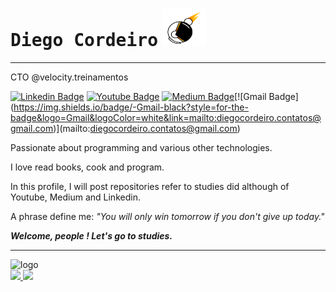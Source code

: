# <samp>Diego Cordeiro</samp> <img src="https://github.com/DiegoJCordeiro/DiegoJCordeiro/blob/main/assets/velocity_marca_white_bg-11.png" alt="logo" width="70px" height="60px"/>

---

CTO @velocity.treinamentos

 [![Linkedin Badge](https://img.shields.io/badge/-Linkedin-orange?style=for-the-badge&logo=Linkedin&logoColor=white&link=https://github.com/DiegoJCordeiro)](*https://www.linkedin.com/in/diego-cordeiro-552948229/*) [![Youtube Badge](https://img.shields.io/badge/-Youtube-black?style=for-the-badge&logo=Youtube&logoColor=white&link=https://github.com/DiegoJCordeiro)](https://www.youtube.com/@manodev5540) [![Medium Badge](https://img.shields.io/badge/-Medium-orange?style=for-the-badge&logo=Medium&logoColor=white&link=https://github.com/DiegoJCordeiro)](*https://medium.com/@diegocordeiro.contatos*)[![Gmail Badge](https://img.shields.io/badge/-Gmail-black?style=for-the-badge&logo=Gmail&logoColor=white&link=mailto:diegocordeiro.contatos@gmail.com)](mailto:diegocordeiro.contatos@gmail.com)

Passionate about programming and various other technologies.

I love read books, cook and program.

In this profile, I will post repositories refer to studies did although of Youtube, Medium and Linkedin.

A phrase define me:  *"You will only win tomorrow if you don't give up today."* 

***Welcome, people ! Let's go to studies.***

---
<img src="[https://github.com/DiegoJCordeiro/DiegoJCordeiro/blob/main/assets/velocity_marca_white_bg-11.png](https://github.com/DiegoJCordeiro/DiegoJCordeiro/blob/main/.github/workflows/github-contribution-grid-snake.svg)" alt="logo" width="70px" height="60px"/>

 <div>
  <a href="https://github.com/DiegoJCordeiro">
  <img height="180em" src="https://github-readme-stats.vercel.app/api?username=DiegoJCordeiro&show_icons=true&theme=dark&include_all_commits=true&count_private=true"/>
  <img height="180em" src="https://github-readme-stats.vercel.app/api/top-langs/?username=DiegoJCordeiro&layout=compact&langs_count=7&theme=dark"/>
</div>
